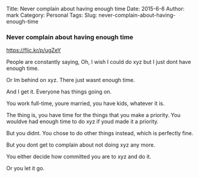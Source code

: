 Title: Never complain about having enough time
Date: 2015-6-6
Author: mark
Category: Personal
Tags: 
Slug: never-complain-about-having-enough-time
### Never complain about having enough time

https://flic.kr/p/ugZeY

People are constantly saying, Oh, I wish I could do xyz but I just dont have enough time.

Or Im behind on xyz. There just wasnt enough time.

And I get it. Everyone has things going on.

You work full-time, youre married, you have kids, whatever it is.

The thing is, you have time for the things that you make a priority. You wouldve had enough time to do xyz if youd made it a priority.

But you didnt. You chose to do other things instead, which is perfectly fine.

But you dont get to complain about not doing xyz any more.

You either decide how committed you are to xyz and do it.

Or you let it go.

